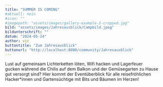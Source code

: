 ```yaml
---
title: "SUMMER IS COMING"
#aktuell: nein
#icon: ""
#imagepath: "assets/images/gallery-example-3-cropped.jpg"
bild: "assets/images/Jahresausblick/Campbild.jpeg"
bildunterschrift: ""
datum: "2024-05-24"
author: vic
buttontitle: "Zum Jahresausblick"
buttonurl: "http://localhost:8080/community/Jahresausblick"
---
```

Lust auf gemeinsam Lichterketten löten, Wifi hacken und Lagerfeuer gucken während die Chilis auf dem Balkon und der Gemüsegarten zu Hause gut versorgt sind? Hier kommt der Eventüberblick für alle reisefröhlichen Hacker*innen und Gartensüchtige mit Bits und Bäumen im Herzen!

